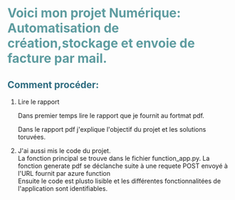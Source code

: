 <!-- ####### HEY, I AM THE SOURCE EDITOR! #########-->
<h1 style="color: #5e9ca0;">Voici mon projet Num&eacute;rique: Automatisation de cr&eacute;ation,stockage et envoie de facture par mail.</h1>
<h2 style="color: #2e6c80;">Comment proc&eacute;der:</h2>
<ol>
<li>Lire le rapport
<p>Dans premier temps lire le rapport que je fournit au fortmat pdf.</p>
<p>Dans le rapport pdf j'explique l'objectif du projet et les solutions toruv&eacute;es.</p>
</li>
<li>J'ai aussi mis le code du projet. <br />La fonction principal se trouve dans le fichier function_app.py. La fonction generate pdf se d&eacute;clanche suite &agrave; une requete POST envoy&eacute; &agrave; l'URL fournit par azure function<br />Ensuite le code est plusto lisible et les diff&eacute;rentes fonctionnalit&eacute;es de l'application sont identifiables.</li>
</ol>
<p>&nbsp;</p>
<p>&nbsp;</p>
<p><strong>&nbsp;</strong></p>


